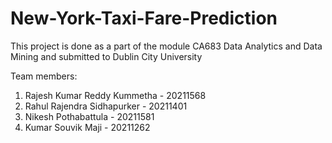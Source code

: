 # New-York-Taxi-Fare-Prediction
This project is done as a part of the module CA683 Data Analytics and Data Mining and submitted to Dublin City University

Team members:
1. Rajesh Kumar Reddy Kummetha - 20211568
2. Rahul Rajendra Sidhapurker - 20211401
3. Nikesh Pothabattula - 20211581
4. Kumar Souvik Maji - 20211262
